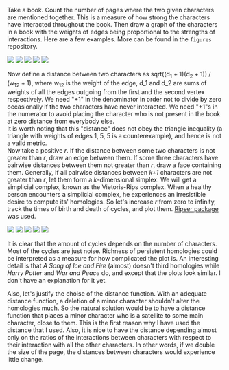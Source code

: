 Take a book. Count the number of pages where the two given characters are mentioned together. This is a measure of how strong the characters have interacted throughout the book. Then draw a graph of the characters in a book with the weights of edges being proportional to the strengths of interactions. Here are a few examples. More can be found in the `figures` repository.

![](figures/LTR3.png)
![](figures/SIF4.png)
![](figures/HP2.png)
![](figures/WP.png)
![](figures/MM.png)

Now define a distance between two characters as sqrt((d<sub>1</sub> + 1)(d<sub>2</sub> + 1)) / (w<sub>12</sub> + 1), where w<sub>12</sub> is the weight of the edge, d_1 and d_2 are sums of weights of all the edges outgoing from the first and the second vertex respectively. We need "+1" in the denominator in order not to divide by zero occasionally if the two characters have never interacted. We need "+1"s in the numerator to avoid placing the character who is not present in the book at zero distance from everybody else. <br />
It is worth noting that this "distance" does not obey the triangle inequality (a triangle with weights of edges 1, 5, 5 is a counterexample), and hence is not a valid metric. <br />
Now take a positive *r*. If the distance between some two characters is not greater than *r*, draw an edge between them. If some three characters have pairwise distances between them not greater than *r*, draw a face containing them. Generally, if all pairwise distances between *k+1* characters are not greater than *r*, let them form a *k*-dimensional simplex. We will get a simplicial complex, known as the Vietoris-Rips complex. When a healthy person encounters a simplicial complex, he experiences an irresistible desire to compute its' homologies. So let's increase *r* from zero to infinity, track the times of birth and death of cycles, and plot them. [Ripser package](https://github.com/scikit-tda/ripser.py) was used.

![](figures/LTRhom.png)
![](figures/SIFhom.png)
![](figures/HPhom.png)
![](figures/WPhom.png)
![](figures/MMhom.png)

It is clear that the amount of cycles depends on the number of characters. Most of the cycles are just noise. Richness of persistent homologies could be interpreted as a measure for how complicated the plot is. An interesting detail is that *A Song of Ice and Fire* (almost) doesn't third homologies while *Harry Potter* and *War and Peace* do, and except that the plots look similar. I don't have an explanation for it yet.

Also, let's justify the choise of the distance function. With an adequate distance function, a deletion of a minor character shouldn't alter the homologies much. So the natural solution would be to have a distance function that places a minor character who is a satellite to some main character, close to them. This is the first reason why I have used the distance that I used. Also, it is nice to have the distance depending almost only on the ratios of the interactions between characters with respect to their interaction with all the other characters. In other words, if we double the size of the page, the distances between characters would experience little change.
